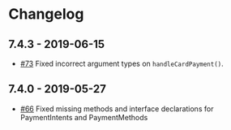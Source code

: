 # Changelog

## 7.4.3 - 2019-06-15
* [#73](https://github.com/richnologies/ngx-stripe/pull/73) Fixed incorrect argument types on `handleCardPayment()`.

## 7.4.0 - 2019-05-27
* [#66](https://github.com/richnologies/ngx-stripe/pull/66) Fixed missing methods and interface declarations for PaymentIntents and PaymentMethods